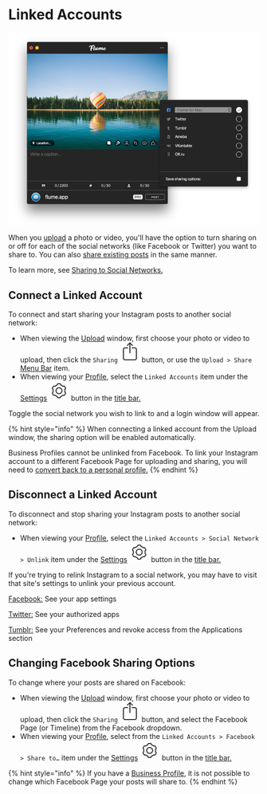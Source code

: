 # Linked Accounts

![](../../../.gitbook/assets/linked-accounts.png)

When you [upload](../../upload.md) a photo or video, you'll have the option to turn sharing on or off for each of the social networks \(like Facebook or Twitter\) you want to share to. You can also [share existing posts](../../sharing.md) in the same manner.

To learn more, see [Sharing to Social Networks.](https://help.instagram.com/169948159813228)

## Connect a Linked Account

To connect and start sharing your Instagram posts to another social network:

* When viewing the [Upload](../../upload.md) window, first choose your photo or video to upload, then click the `Sharing` ![](../../../.gitbook/assets/share.png) button, or use the `Upload > Share` [Menu Bar](../../../misc/glossary.md#menu-bar) item.
* When viewing your [Profile](../), select the `Linked Accounts` item under the [Settings](./) ![](../../../.gitbook/assets/settings.png) button in the [title bar.](../../../misc/glossary.md#title-bar)

Toggle the social network you wish to link to and a login window will appear.

{% hint style="info" %}
When connecting a linked account from the Upload window, the sharing option will be enabled automatically.

Business Profiles cannot be unlinked from Facebook. To link your Instagram account to a different Facebook Page for uploading and sharing, you will need to [convert back to a personal profile.](../businessprofiles/)
{% endhint %}

## Disconnect a Linked Account

To disconnect and stop sharing your Instagram posts to another social network:

* When viewing your [Profile](../), select the `Linked Accounts > Social Network > Unlink` item under the [Settings](./) ![](../../../.gitbook/assets/settings.png) button in the [title bar.](../../../misc/glossary.md#title-bar)

If you're trying to relink Instagram to a social network, you may have to visit that site's settings to unlink your previous account.

[Facebook:](http://www.facebook.com/editapps.php) See your app settings

[Twitter:](https://twitter.com/settings/applications) See your authorized apps

[Tumblr:](https://www.tumblr.com/preferences) See your Preferences and revoke access from the Applications section

## Changing Facebook Sharing Options

To change where your posts are shared on Facebook:

* When viewing the [Upload](../../upload.md) window, first choose your photo or video to upload, then click the `Sharing` ![](../../../.gitbook/assets/share.png) button, and select the Facebook Page \(or Timeline\) from the Facebook dropdown.
* When viewing your [Profile](../), select from the `Linked Accounts > Facebook > Share to…` item under the [Settings](./) ![](../../../.gitbook/assets/settings.png) button in the [title bar.](../../../misc/glossary.md#title-bar)

{% hint style="info" %}
If you have a [Business Profile](../businessprofiles/), it is not possible to change which Facebook Page your posts will share to.
{% endhint %}

